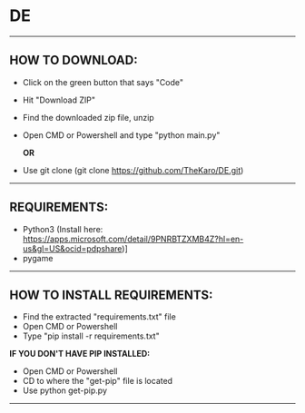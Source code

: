 # DE

---
## HOW TO DOWNLOAD:
- Click on the green button that says "Code"
- Hit "Download ZIP"
- Find the downloaded zip file, unzip
- Open CMD or Powershell and type "python main.py"

  **OR**
  
- Use git clone (git clone https://github.com/TheKaro/DE.git)
---
## REQUIREMENTS:
- Python3 (Install here: https://apps.microsoft.com/detail/9PNRBTZXMB4Z?hl=en-us&gl=US&ocid=pdpshare)]
- pygame
---
## HOW TO INSTALL REQUIREMENTS:
- Find the extracted "requirements.txt" file
- Open CMD or Powershell
- Type "pip install -r requirements.txt"

**IF YOU DON'T HAVE PIP INSTALLED:**
- Open CMD or Powershell
- CD to where the "get-pip" file is located
- Use python get-pip.py
---
